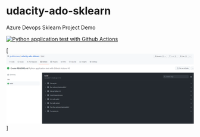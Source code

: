 # udacity-ado-sklearn
Azure Devops Sklearn Project Demo

[![Python application test with Github Actions](https://github.com/publicscare/udacity-ado-sklearn/actions/workflows/pythonapp.yml/badge.svg)](https://github.com/publicscare/udacity-ado-sklearn/actions/workflows/pythonapp.yml)

[![Github Action Screenshot](/img/github-action-screenshot.PNG)]